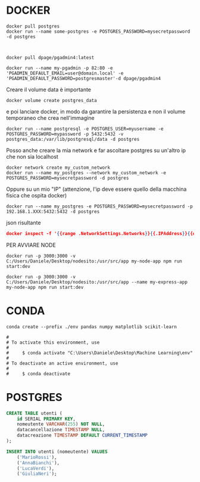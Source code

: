 # DOCKER #
``` shell
docker pull postgres
docker run --name some-postgres -e POSTGRES_PASSWORD=mysecretpassword -d postgres



docker pull dpage/pgadmin4:latest

docker run --name my-pgadmin -p 82:80 -e 'PGADMIN_DEFAULT_EMAIL=user@domain.local' -e 'PGADMIN_DEFAULT_PASSWORD=postgresmaster'-d dpage/pgadmin4
```

Creare il volume data è importante 
```
docker volume create postgres_data
```
e poi lanciare docker, in modo da garantire la persistenza e non il volume temporaneo che crea nell'immagine
```
docker run --name postgresql -e POSTGRES_USER=myusername -e POSTGRES_PASSWORD=mypassword -p 5432:5432 -v postgres_data:/var/lib/postgresql/data -d postgres
```
Posso anche creare la mia network e far ascoltare postgres su un'altro ip che non sia localhost
```
docker network create my_custom_network
docker run --name my_postgres --network my_custom_network -e POSTGRES_PASSWORD=mysecretpassword -d postgres
```
Oppure su un mio "IP" (attenzione, l'ip deve essere quello della macchina fisica che ospita docker)
```
docker run --name my_postgres -e POSTGRES_PASSWORD=mysecretpassword -p 192.168.1.XXX:5432:5432 -d postgres
```
json risultante
```json
docker inspect -f '{{range .NetworkSettings.Networks}}{{.IPAddress}}{{end}}' my_postgres
```

PER AVVIARE NODE
```
docker run -p 3000:3000 -v C:/Users/Daniele/Desktop/nodesito:/usr/src/app my-node-app npm run start:dev

docker run -p 3000:3000 -v C:/Users/Daniele/Desktop/nodesito:/usr/src/app --name my-express-app my-node-app npm run start:dev
```
# CONDA #
```
conda create --prefix ./env pandas numpy matplotlib scikit-learn 

#
# To activate this environment, use
#
#     $ conda activate "C:\Users\Daniele\Desktop\Machine Learning\env"
#
# To deactivate an active environment, use
#
#     $ conda deactivate
```

# POSTGRES #
``` sql
CREATE TABLE utenti (
    id SERIAL PRIMARY KEY,
    nomeutente VARCHAR(255) NOT NULL,
    datacancellazione TIMESTAMP NULL,
    datacreazione TIMESTAMP DEFAULT CURRENT_TIMESTAMP
);

INSERT INTO utenti (nomeutente) VALUES
    ('MarioRossi'),
    ('AnnaBianchi'),
    ('LucaVerdi'),
    ('GiuliaNeri');
```
